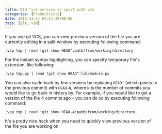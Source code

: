 ```yaml
---
title: Old file version in split with vim
categories: [Productivity]
date: 2013-11-24 04:14:19+00:00
tags: [git, vim]
---
```


If you use git VCS, you can view previous version of the file you are currently
editing in a split window by executing following command:

    :vsp tmp | read !git show HEAD^:path/from/working/directory

For the instant syntax highlighting, you can specify temporary file's
extension, like following:

    :vsp tmp.py | read !git show HEAD^:lib/module.py

You can also cycle back by few versions by replacing `HEAD^` (which points to
the previous commit) with `HEAD~N`, where `N` is the number of commits you
would like to go back in history by. For example, if you would like to get a
version of the file 4 commits ago - you can do so by executing following
command:

    :vsp tmp | read !git show HEAD~4:path/from/working/directory

It's a pretty nice hack when you need to quickly view previous version of the
file you are working on.
